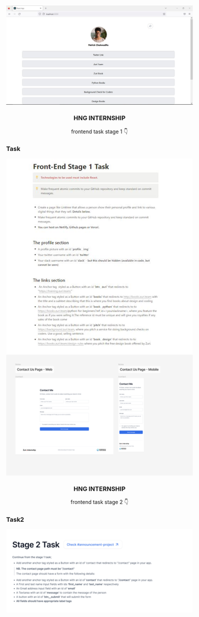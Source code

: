 <div align="center">

<img src="showcase.JPG" alt="showcase" width="800px"/>


  <h3 align="center">HNG INTERNSHIP</h3>

  <p align="center">
    frontend task stage 1 👇
</p>
  
</div>

### Task
<div align="center">
    <img src="task.JPG" alt="task">
</div>



<div align="center">

<img src="showcase2.png" alt="showcase2" width="800px"/>




  <h3 align="center">HNG INTERNSHIP</h3>

  <p align="center">
    frontend task stage 2 👇
</p>
</div>

### Task2
<div align="center">
    <img src="task2.png" alt="task">
</div>
